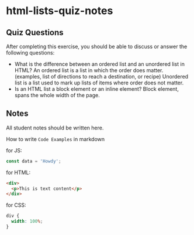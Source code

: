 # html-lists-quiz-notes

## Quiz Questions

After completing this exercise, you should be able to discuss or answer the following questions:

- What is the difference between an ordered list and an unordered list in HTML?
  An ordered list is a list in which the order does matter. (examples, list of directions to reach a destination, or recipe)
  Unordered list is a list used to mark up lists of items where order does not matter.
- Is an HTML list a block element or an inline element?
  Block element, spans the whole width of the page.

## Notes

All student notes should be written here.

How to write `Code Examples` in markdown

for JS:

```javascript
const data = 'Howdy';
```

for HTML:

```html
<div>
  <p>This is text content</p>
</div>
```

for CSS:

```css
div {
  width: 100%;
}
```
